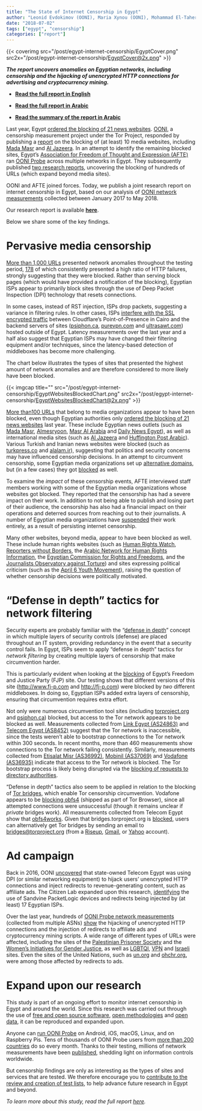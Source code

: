 ```yaml
---
title: "The State of Internet Censorship in Egypt"
author: "Leonid Evdokimov (OONI), Maria Xynou (OONI), Mohammad El-Taher (AFTE), Hassan Al-Azhary (AFTE), Sarah Mohsen (AFTE)"
date: "2018-07-02"
tags: ["egypt", "censorship"]
categories: ["report"]
---
```


{{< coverimg src="/post/egypt-internet-censorship/EgyptCover.png" src2x="/post/egypt-internet-censorship/EgyptCover@2x.png" >}}

***The report uncovers anomalies on Egyptian networks, including
censorship and the hijacking of unencrypted HTTP connections for
advertising and cryptocurrency mining.***


* **[Read the full report in English](/documents/Egypt-Internet-Censorship-AFTE-OONI-2018-07.pdf)**

* **[Read the full report in Arabic](/documents/Egypt-Internet-Censorship-AFTE-OONI-2018-07.AR.pdf)**

* **[Read the summary of the report in Arabic](/documents/summary-egypt-internet-censorship-arabic.pdf)**


Last year, Egypt [ordered the blocking of 21 news websites](https://cpj.org/2017/05/egypt-blocks-access-to-21-news-websites.php).
[OONI](https://ooni.torproject.org/), a censorship measurement project
under the Tor Project, responded by publishing a
[report](https://ooni.torproject.org/post/egypt-censors/) on the
blocking of (at least) 10 media websites, including [Mada Masr](https://explorer.ooni.torproject.org/measurement/20170527T022637Z_AS24863_a2cVejuvTKddBoVLe3DyDGnPfEnaoUAmP51zo3jTJNEdF6iJJT?input=https:%2F%2Fmadamasr.com)
and [Al Jazeera](https://explorer.ooni.torproject.org/measurement/20170524T220920Z_AS36935_oaDJX0uN8fMLncEu9NQ794dvX4bC3zFejdVouFgsmlHukkjCsn?input=https:%2F%2Fwww.aljazeera.net).
In an attempt to identify the remaining blocked sites, Egypt’s
[Association for Freedom of Thought and Expression (AFTE)](https://afteegypt.org/) ran [OONI Probe](https://ooni.torproject.org/install/) across multiple networks
in Egypt. They subsequently published [two research reports](https://afteegypt.org/right_to_know-2/publicationsright_to_know-right_to_know-2/2017/06/04/13069-afteegypt.html?lang=en),
uncovering the blocking of hundreds of URLs (which expand beyond media
sites).

OONI and AFTE joined forces. Today, we publish a joint research report
on internet censorship in Egypt, based on our analysis of [OONI network measurements](https://api.ooni.io/files/by_country/EG) collected
between January 2017 to May 2018.

Our research report is available
**[here](/documents/Egypt-Internet-Censorship-AFTE-OONI-2018-07.pdf)**.

Below we share some of the key findings.

# Pervasive media censorship

[More than 1,000 URLs](https://ooni.io/post/egypt-internet-censorship/eg-anomalous-urls.csv)
presented network anomalies throughout the testing period,
[178](https://ooni.io/post/egypt-internet-censorship/eg-blocked-sites.csv)
of which consistently presented a high ratio of HTTP failures, strongly
suggesting that they were blocked. Rather than serving block pages
(which would have provided a notification of the blocking), Egyptian
ISPs appear to primarily block sites through the use of Deep Packet
Inspection (DPI) technology that resets connections.

In some cases, instead of RST injection, ISPs drop packets, suggesting a
variance in filtering rules. In other cases, ISPs [interfere with the SSL encrypted traffic](https://ooni.io/post/egypt-internet-censorship/eg-ssl-interference-cloudflare.csv)
between Cloudflare’s Point-of-Presence in Cairo and the backend servers
of sites
([psiphon.ca](https://explorer.ooni.torproject.org/measurement/20180326T100410Z_AS8452_gn91NHg6tJwnsfwGML6PDsOErBReeB02oh9isOrkRIRgKs30R7?input=https:%2F%2Fpsiphon.ca),
[purevpn.com](https://explorer.ooni.torproject.org/measurement/20180318T090929Z_AS8452_gf96lwrIRx9WnZ1ed8QRhi1sMu2ONRcdleOPfxVGw2yd3Yvf7o?input=https:%2F%2Fwww.purevpn.com%2F)
and
[ultrasawt.com](https://explorer.ooni.torproject.org/measurement/20180103T093454Z_AS8452_sVEGr9loIPSudsem4KhVtVUT7MYgSonjcQ0itRWWo1DmMGAPEW?input=https:%2F%2Fwww.ultrasawt.com))
hosted outside of Egypt. Latency measurements over the last year and a
half also suggest that Egyptian ISPs may have changed their filtering
equipment and/or techniques, since the latency-based detection of
middleboxes has become more challenging.

The chart below illustrates the types of sites that presented the
highest amount of network anomalies and are therefore considered to more
likely have been blocked.

{{< imgcap title="" src="/post/egypt-internet-censorship/EgyptWebsitesBlockedChart.png" src2x="/post/egypt-internet-censorship/EgyptWebsitesBlockedChart@2x.png" >}}

[More than](https://ooni.io/post/egypt-internet-censorship/eg-blocked-news.csv)[100 URLs](https://ooni.io/post/egypt-internet-censorship/eg-blocked-news.csv)
that belong to media organizations appear to have been blocked, even
though Egyptian authorities only [ordered the blocking of 21 news websites](https://cpj.org/2017/05/egypt-blocks-access-to-21-news-websites.php)
last year. These include Egyptian news outlets (such as [Mada Masr](https://explorer.ooni.torproject.org/measurement/20170524T220659Z_AS36935_KOMTdBwGsyVovBhs8tYihdTP4ucPSWA5iMH4PqXEfX5TU1ZWK3?input=https:%2F%2Fwww.madamasr.com),
[Almesryoon](https://explorer.ooni.torproject.org/measurement/20170711T093730Z_AS8452_JpTTfKV4CebXaq18Vi2xNqgrkh7tmtIpFHUsHgDxLDEecVk1sm?input=http:%2F%2Fwww.almesryoon.com),
[Masr Al Arabia](https://explorer.ooni.torproject.org/measurement/20180417T120217Z_AS8452_GSsK1LV6eTr9eP664dZm8U8vqvtmgKa4pR1PEX3B3WdyVMFQ5B?input=http:%2F%2Fwww.masralarabia.com)
and [Daily News Egypt](https://explorer.ooni.torproject.org/measurement/20170615T131624Z_AS36935_XbM7CT7wIvIDj338bud9oonjQNKYae4blQfuwMY4ZCrpCO5GJY?input=http:%2F%2Fwww.dailynewsegypt.com%2F)),
as well as international media sites (such as [Al Jazeera](https://explorer.ooni.torproject.org/measurement/20180520T073156Z_AS24863_iWUATOpTygIDRHTrgFtxPNlACi2P2m6VeCOeANwu0udfBdTKom?input=http:%2F%2Fwww.aljazeera.com)
and [Huffington Post Arabic](https://explorer.ooni.torproject.org/measurement/20170615T131624Z_AS36935_XbM7CT7wIvIDj338bud9oonjQNKYae4blQfuwMY4ZCrpCO5GJY?input=http:%2F%2Fwww.huffpostarabi.com%2F)).
Various Turkish and Iranian news websites were blocked (such as
[turkpress.co](https://explorer.ooni.torproject.org/measurement/20180517T122830Z_AS8452_BQDNLmRk7yc1k0j06HQumDnsZMHP4OQ1Y4OUSqHqdf2rezSpi5?input=http:%2F%2Fturkpress.co)
and
[alalam.ir](https://explorer.ooni.torproject.org/measurement/20180520T073156Z_AS24863_iWUATOpTygIDRHTrgFtxPNlACi2P2m6VeCOeANwu0udfBdTKom?input=http:%2F%2Fwww.alalam.ir)),
suggesting that politics and security concerns may have influenced
censorship decisions. In an attempt to circumvent censorship, some
Egyptian media organizations set up [alternative domains](https://afteegypt.org/right_to_know-2/publicationsright_to_know-right_to_know-2/2017/06/04/13069-afteegypt.html?lang=en),
but (in a few cases) they got
[blocked](https://explorer.ooni.torproject.org/measurement/20180417T120217Z_AS8452_GSsK1LV6eTr9eP664dZm8U8vqvtmgKa4pR1PEX3B3WdyVMFQ5B?input=http:%2F%2Fthedailynewsegypt.com)
as well.

To examine the *impact* of these censorship events, AFTE interviewed
staff members working with some of the Egyptian media organizations
whose websites got blocked. They reported that the censorship has had a
severe impact on their work. In addition to not being able to publish
and losing part of their audience, the censorship has also had a
financial impact on their operations and deterred sources from reaching
out to their journalists. A number of Egyptian media organizations have
[suspended](https://www.facebook.com/korabia/posts/768019583402612)
their work entirely, as a result of persisting internet censorship.

Many other websites, beyond media, appear to have been blocked as well.
These include human rights websites (such as [Human Rights Watch](https://explorer.ooni.torproject.org/measurement/20180519T000039Z_AS24863_QA46GNkhtspz364ER9SJtRDd6fBWrGMZNm8RIheeNRd3QaKRMH?input=https:%2F%2Fwww.hrw.org%2F),
[Reporters without Borders](https://explorer.ooni.torproject.org/measurement/20180520T131028Z_AS8452_5VILUU3mOu51zwtD1E6n2E6Q0KGyq5cuWApNkAaZSCMoHZXxJc?input=https:%2F%2Frsf.org%2F),
the [Arabic Network for Human Rights Information](https://explorer.ooni.torproject.org/measurement/20170818T190042Z_AS8452_cNDTrIxYihq4jRlmoqnn8EUoa6scX0v8HwdEmXx67tX3LUMpj2?input=http:%2F%2Fanhri.net),
the [Egyptian Commission for Rights and Freedoms](https://explorer.ooni.torproject.org/measurement/20180512T065418Z_AS24863_YaAAZE3p4CPwmBElLdEKSMMUH3XD2zCo41NLphcbO5vqS6GsjH?input=http:%2F%2Fwww.ec-rf.org),
and the [Journalists Observatory against Torture](https://explorer.ooni.torproject.org/measurement/20180513T124516Z_AS8452_J5Orre5l0MAo8uwzg76CCJ7XcRm8Ya1K6NAI9ASskCFsShUZHI?input=http:%2F%2Fwww.jatoeg.org))
and sites expressing political criticism (such as the [April 6 Youth Movement](https://explorer.ooni.torproject.org/measurement/nbqhw5kWI9gMrX2qLs2ogfVk0Ukul7imncvAaDCs0kDabAxKQXNfrl6Mfk3fJZyZ?input=http:%2F%2F6april.org)),
raising the question of whether censorship decisions were politically
motivated.

# “Defense in depth” tactics for network filtering

Security experts are probably familiar with the “[defense in depth](https://en.wikipedia.org/wiki/Defense_in_depth_(computing))”
concept in which multiple layers of security controls (defense) are
placed throughout an IT system, providing redundancy in the event that a
security control fails. In Egypt, ISPs seem to apply “defense in depth”
tactics for *network filtering* by creating multiple layers of
censorship that make circumvention harder.

This is particularly evident when looking at the
[blocking](https://explorer.ooni.torproject.org/measurement/20180601T082146Z_AS24835_zCgwzOSmbXDftZn5OftmYZCDf5tw6SrDclPlgiMJ7YREynuOu0?input=http:%2F%2Fwww.fj-p.com)
of Egypt’s Freedom and Justice Party (FJP) site. Our testing shows that
different versions of this site (http://www.fj-p.com and
http://fj-p.com) were blocked by *two* different middleboxes. In doing
so, Egyptian ISPs added extra layers of censorship, ensuring that
circumvention requires extra effort.

Not only were numerous circumvention tool sites (including
[torproject.org](https://explorer.ooni.torproject.org/measurement/20180520T131028Z_AS8452_5VILUU3mOu51zwtD1E6n2E6Q0KGyq5cuWApNkAaZSCMoHZXxJc?input=http:%2F%2Fwww.torproject.org)
and
[psiphon.ca](https://explorer.ooni.torproject.org/measurement/20180520T063449Z_AS24863_dWOpnp9jqv4jOJxMWgAjRLyuWDLEXA1i22J88Y4eTrglGo8g2u?input=https:%2F%2Fpsiphon.ca%2F))
blocked, but access to the Tor network appears to be blocked as well.
Measurements collected from [Link Egypt (AS24863)](https://explorer.ooni.torproject.org/measurement/20180522T161301Z_AS24863_oOvnh7hhWXOXQZ4GQfe83vDoB4ORpWotUvDhJeVM50NTcI1d15)
and [Telecom Egypt (AS8452)](https://explorer.ooni.torproject.org/measurement/20180521T131355Z_AS8452_BVPG1Lh8gTJJfdphKQKRH38XF2XYwlolxFEiwGlGrKhEt8wUuy)
suggest that the Tor network is inaccessible, since the tests weren’t
able to bootstrap connections to the Tor network within 300 seconds. In
recent months, more than 460 measurements show connections to the Tor
network failing consistently. Similarly, measurements collected from
[Etisalat Misr (AS36992)](https://explorer.ooni.torproject.org/measurement/20171125T004035Z_AS36992_vGkIUAMBKLcmFEcrRVIl9G80tqnl2Xpq95s0xz2vHhDe6KZgyC),
[Mobinil (AS37069)](https://explorer.ooni.torproject.org/measurement/20171125T003356Z_AS37069_CpepgnxXwaPzD4OfMwcKnrxwsvlFZLyZKEHtLYRDZua3zN7kM7)
and [Vodafone (AS36935)](https://explorer.ooni.torproject.org/measurement/20171124T002601Z_AS36935_EjL8eS55NuackoBc1YTlLPYLU4uqhIRpAxltWVhSHooLpN8ZtX)
indicate that access to the Tor network is blocked. The Tor bootstrap
process is likely being disrupted via the [blocking of requests to directory authorities](https://ooni.torproject.org/post/egypt-network-interference/#attempts-to-block-tor).

“Defense in depth” tactics also seem to be applied in relation to the
blocking of [Tor bridges](https://bridges.torproject.org/), which
enable Tor censorship circumvention. Vodafone appears to be [blocking obfs4](https://explorer.ooni.torproject.org/measurement/20170606T163348Z_AS36935_FbKgm7SUyJTvlqJuxe5nSHNk98fMPcqjExFsOIEJcdBs1ixqoi?input=obfs4%20176.56.237.144:80)
(shipped as part of Tor Browser), since all attempted connections were
unsuccessful (though it remains unclear if *private* bridges work). All
measurements collected from Telecom Egypt show that [obfs4](https://explorer.ooni.torproject.org/measurement/20170608T001210Z_AS8452_EUzggnPD52mbPUs53DNdtsqg5zTg5SzGXVTiHKvCJzMo0cS39N?input=obfs4%2045.32.175.206:9443%20B44C65B5A61FF946AA33B651C74249A45F3DE945%20cert%3D3w2NyqUsDKODpYdTVuL9tbvqFU1PABzPTyH877gixECvZ%2F0YJeEqp7xfH%2F2ou%2BiNZpJBcw%20iat-mode%3D0)[works](https://explorer.ooni.torproject.org/measurement/20170608T001210Z_AS8452_EUzggnPD52mbPUs53DNdtsqg5zTg5SzGXVTiHKvCJzMo0cS39N?input=obfs4%2045.32.175.206:9443%20B44C65B5A61FF946AA33B651C74249A45F3DE945%20cert%3D3w2NyqUsDKODpYdTVuL9tbvqFU1PABzPTyH877gixECvZ%2F0YJeEqp7xfH%2F2ou%2BiNZpJBcw%20iat-mode%3D0).
Given that bridges.torproject.org is
[blocked](https://explorer.ooni.torproject.org/measurement/20180618T063810Z_AS24835_VbotQZ97S1Ma1fMhdiLfCVsPpjYw7xbNGtWbmvogC0xtHZyCIj?input=https:%2F%2Fbridges.torproject.org),
users can alternatively get Tor bridges by sending an email to
[bridges@torproject.org](mailto:bridges@torproject.org) (from a
[Riseup](https://riseup.net/), [Gmail](https://mail.google.com/), or
[Yahoo](https://mail.yahoo.com/) account).

# Ad campaign

Back in 2016, OONI
[uncovered](https://ooni.torproject.org/post/egypt-network-interference/#advertisement-and-malware-injection)
that state-owned Telecom Egypt was using DPI (or similar networking
equipment) to hijack users’ unencrypted HTTP connections and inject
redirects to revenue-generating content, such as affiliate ads. The
Citizen Lab expanded upon this research,
[identifying](https://citizenlab.ca/2018/03/bad-traffic-sandvines-packetlogic-devices-deploy-government-spyware-turkey-syria/)
the use of Sandvine PacketLogic devices and redirects being injected by
(at least) 17 Egyptian ISPs.

Over the last year, hundreds of [OONI Probe network measurements](https://api.ooni.io/files/by_country/EG) (collected from
multiple ASNs)
[show](https://ooni.io/post/egypt-internet-censorship/eg-ad-campaign.csv)
the hijacking of unencrypted HTTP connections and the injection of
redirects to affiliate ads and cryptocurrency mining scripts. A wide
range of different types of URLs were affected, including the sites of
the [Palestinian Prisoner Society](https://explorer.ooni.torproject.org/measurement/20170814T100330Z_AS8452_dBRZHbzwg0CQy5iGYZn4IXW8xki1TcvvjTd2KxXagPsr2u7ArP?input=http:%2F%2Fwww.ppsmo.org%2F)
and the [Women’s Initiatives for Gender Justice](https://explorer.ooni.torproject.org/measurement/20170622T111520Z_AS24863_HjEg5xCsNPntFqu7BbweBxBXvRVbYgnrXU9USKOUJayrumRpUF?input=http:%2F%2F4genderjustice.org%2F),
as well as
[LGBTQI](https://explorer.ooni.torproject.org/measurement/20180225T160034Z_AS8452_hWaybE5mgssZYMFzuKJSP0MN0b4up9ai26W9P8DmFCXAUFySFX?input=http:%2F%2Fwww.bglad.com),
[VPN](https://explorer.ooni.torproject.org/measurement/20180103T131521Z_AS36935_4iaqfAGjWfIxPD0u30nvbk2YtCp9UHpH5kcSUFy919YXnsxlsS?input=http:%2F%2Fwww.connectionvpn.com)
and
[Israeli](https://explorer.ooni.torproject.org/measurement/20180103T131521Z_AS36935_4iaqfAGjWfIxPD0u30nvbk2YtCp9UHpH5kcSUFy919YXnsxlsS?input=http:%2F%2Fwww.likud.org.il)
sites. Even the sites of the United Nations, such as
[un.org](https://explorer.ooni.torproject.org/measurement/20171228T105443Z_AS8452_27e7Pg7AwCoT66hN3mSsEZr75YIzpClxFoYmYTa92r7w627Yta?input=http:%2F%2Fwww.un.org%2Frights%2F)
and
[ohchr.org](https://explorer.ooni.torproject.org/measurement/20170622T111520Z_AS24863_HjEg5xCsNPntFqu7BbweBxBXvRVbYgnrXU9USKOUJayrumRpUF?input=http:%2F%2Fwww.ohchr.org%2Fenglish%2Fbodies%2Fhrcouncil%2F)**,**
were among those affected by redirects to ads.

# Expand upon our research

This study is part of an ongoing effort to monitor internet censorship
in Egypt and around the world. Since this research was carried out
through the use of [free and open source software](https://github.com/TheTorProject/ooni-probe), [open methodologies](https://ooni.torproject.org/docs/) and [open data](https://api.ooni.io/), it can be reproduced and expanded upon.

Anyone can [run OONI Probe](https://ooni.torproject.org/install/) on
Android, iOS, macOS, Linux, and on Raspberry Pis. Tens of thousands of
OONI Probe users from [more than 200 countries](https://api.ooni.io/stats) do so every month. Thanks to
their testing, millions of network measurements have been
[published](https://explorer.ooni.torproject.org/world/), shedding
light on information controls worldwide.

But censorship findings are only as interesting as the types of sites
and services that are tested. We therefore encourage you to [contribute to the review and creation of test lists](https://ooni.torproject.org/get-involved/contribute-test-lists/),
to help advance future research in Egypt and beyond.

*To learn more about this study, read the full report [here](/documents/Egypt-Internet-Censorship-AFTE-OONI-2018-07.pdf).*

